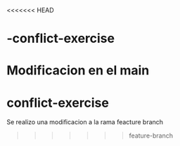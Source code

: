 <<<<<<< HEAD
# -conflict-exercise

Modificacion en el main
=======
# conflict-exercise

Se realizo una modificacion a la rama feacture branch
>>>>>>> feature-branch
